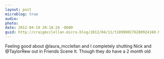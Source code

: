 ```yaml
---
layout: post
microblog: true
audio: 
photo: 
date: 2012-04-10 20:18:24 -0600
guid: http://craigmcclellan.micro.blog/2012/04/11/t189900176280924160.html
---
```

Feeling good about @laura_mcclellan and I completely shutting Nick and @TaylorRew out in Friends Scene It. Though they do have a 2 month old
